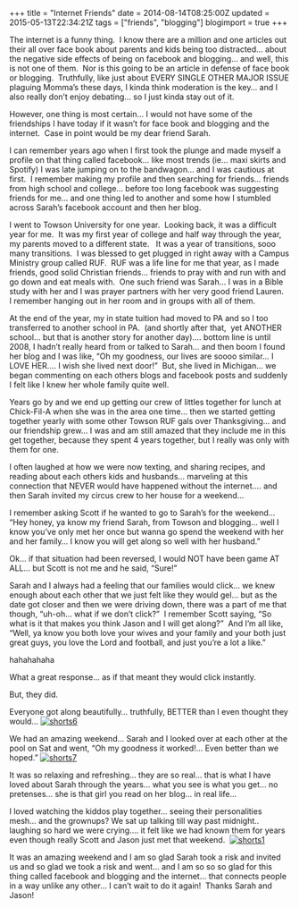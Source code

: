 +++
title = "Internet Friends"
date = 2014-08-14T08:25:00Z
updated = 2015-05-13T22:34:21Z
tags = ["friends", "blogging"]
blogimport = true 
+++

The internet is a funny thing.&#160; I know there are a million and one articles out their all over face book about parents and kids being too distracted… about the negative side effects of being on facebook and blogging… and well, this is not one of them.&#160; Nor is this going to be an article in defense of face book or blogging.&#160; Truthfully, like just about EVERY SINGLE OTHER MAJOR ISSUE plaguing Momma’s these days, I kinda think moderation is the key… and I also really don’t enjoy debating… so I just kinda stay out of it. 

However, one thing is most certain… I would not have some of the friendships I have today if it wasn’t for face book and blogging and the internet.&#160; Case in point would be my dear friend Sarah. 

I can remember years ago when I first took the plunge and made myself a profile on that thing called facebook… like most trends (ie… maxi skirts and Spotify) I was late jumping on to the bandwagon… and I was cautious at first.&#160; I remember making my profile and then searching for friends… friends from high school and college… before too long facebook was suggesting friends for me… and one thing led to another and some how I stumbled across Sarah’s facebook account and then her blog.&#160; 

I went to Towson University for one year.&#160; Looking back, it was a difficult year for me.&#160; It was my first year of college and half way through the year, my parents moved to a different state.&#160;&#160; It was a year of transitions, sooo many transitions.&#160; I was blessed to get plugged in right away with a Campus Ministry group called RUF.&#160; RUF was a life line for me that year, as I made friends, good solid Christian friends… friends to pray with and run with and go down and eat meals with.&#160; One such friend was Sarah… I was in a Bible study with her and I was prayer partners with her very good friend Lauren.&#160;&#160; I remember hanging out in her room and in groups with all of them.&#160; 

At the end of the year, my in state tuition had moved to PA and so I too transferred to another school in PA.&#160; (and shortly after that,&#160; yet ANOTHER school… but that is another story for another day)…. bottom line is until 2008, I hadn’t really heard from or talked to Sarah… and then boom I found her blog and I was like, “Oh my goodness, our lives are soooo similar… I LOVE HER…. I wish she lived next door!”&#160; But, she lived in Michigan… we began commenting on each others blogs and facebook posts and suddenly I felt like I knew her whole family quite well.&#160; 

Years go by and we end up getting our crew of littles together for lunch at Chick-Fil-A when she was in the area one time… then we started getting together yearly with some other Towson RUF gals over Thanksgiving… and our friendship grew… I was and am still amazed that they include me in this get together, because they spent 4 years together, but I really was only with them for one.&#160; 

I often laughed at how we were now texting, and sharing recipes, and reading about each others kids and husbands… marveling at this connection that NEVER would have happened without the internet…. and then Sarah invited my circus crew to her house for a weekend… 

I remember asking Scott if he wanted to go to Sarah’s for the weekend… “Hey honey, ya know my friend Sarah, from Towson and blogging… well I know you’ve only met her once but wanna go spend the weekend with her and her family… I know you will get along so well with her husband.”&#160; 

Ok… if that situation had been reversed, I would NOT have been game AT ALL… but Scott is not me and he said, “Sure!”&#160; 

Sarah and I always had a feeling that our families would click… we knew enough about each other that we just felt like they would gel… but as the date got closer and then we were driving down, there was a part of me that though, “uh-oh… what if we don’t click?”&#160; I remember Scott saying, “So what is it that makes you think Jason and I will get along?”&#160; And I’m all like, “Well, ya know you both love your wives and your family and your both just great guys, you love the Lord and football, and just you’re a lot a like.” 

hahahahaha&#160; 

What a great response… as if that meant they would click instantly.

But, they did.&#160; 

Everyone got along beautifully… truthfully, BETTER than I even thought they would… [![shorts6](https://latc.s3.amazonaws.com/wp-content/uploads/2014/08/shorts6.jpg "shorts6")](https://latc.s3.amazonaws.com/wp-content/uploads/2014/08/shorts6.jpg)

We had an amazing weekend… Sarah and I looked over at each other at the pool on Sat and went, “Oh my goodness it worked!… Even better than we hoped.” [![shorts7](https://latc.s3.amazonaws.com/wp-content/uploads/2014/08/shorts7.jpg "shorts7")](https://latc.s3.amazonaws.com/wp-content/uploads/2014/08/shorts7.jpg)

It was so relaxing and refreshing… they are so real… that is what I have loved about Sarah through the years… what you see is what you get… no pretenses… she is that girl you read on her blog… in real life… 

I loved watching the kiddos play together… seeing their personalities mesh… and the grownups? We sat up talking till way past midnight.. laughing so hard we were crying…. it felt like we had known them for years even though really Scott and Jason just met that weekend.&#160; [![shorts1](https://latc.s3.amazonaws.com/wp-content/uploads/2014/08/shorts1.jpg "shorts1")](https://latc.s3.amazonaws.com/wp-content/uploads/2014/08/shorts1.jpg)

It was an amazing weekend and I am so glad Sarah took a risk and invited us and so glad we took a risk and went… and I am so so so glad for this thing called facebook and blogging and the internet… that connects people in a way unlike any other… I can’t wait to do it again!&#160; Thanks Sarah and Jason!
